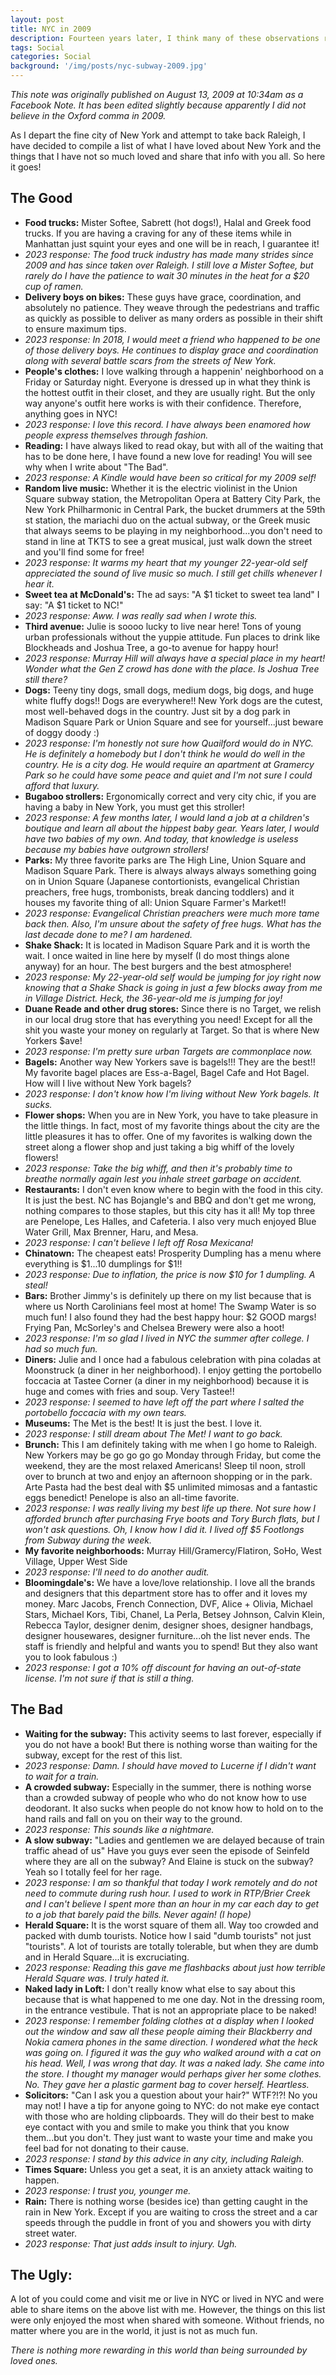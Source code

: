 ```yaml
---
layout: post
title: NYC in 2009
description: Fourteen years later, I think many of these observations ring true today.
tags: Social
categories: Social
background: '/img/posts/nyc-subway-2009.jpg'
---
```


*This note was originally published on August 13, 2009 at 10:34am as a Facebook Note. It has been edited slightly because apparently I did not believe in the Oxford comma in 2009.*

As I depart the fine city of New York and attempt to take back Raleigh, I have decided to compile a list of what I have loved about New York and the things that I have not so much loved and share that info with you all. So here it goes!

## The Good
- **Food trucks:** Mister Softee, Sabrett (hot dogs!), Halal and Greek food trucks. If you are having a craving for any of these items while in Manhattan just squint your eyes and one will be in reach, I guarantee it!
- *2023 response: The food truck industry has made many strides since 2009 and has since taken over Raleigh. I still love a Mister Softee, but rarely do I have the patience to wait 30 minutes in the heat for a $20 cup of ramen.*
- **Delivery boys on bikes:** These guys have grace, coordination, and absolutely no patience. They weave through the pedestrians and traffic as quickly as possible to deliver as many orders as possible in their shift to ensure maximum tips.
- *2023 response: In 2018, I would meet a friend who happened to be one of those delivery boys. He continues to display grace and coordination along with several battle scars from the streets of New York.*
- **People's clothes:** I love walking through a happenin' neighborhood on a Friday or Saturday night. Everyone is dressed up in what they think is the hottest outfit in their closet, and they are usually right. But the only way anyone's outfit here works is with their confidence. Therefore, anything goes in NYC!
- *2023 response: I love this record. I have always been enamored how people express themselves through fashion.*
- **Reading:** I have always liked to read okay, but with all of the waiting that has to be done here, I have found a new love for reading! You will see why when I write about "The Bad".
- *2023 response: A Kindle would have been so critical for my 2009 self!*
- **Random live music:** Whether it is the electric violinist in the Union Square subway station, the Metropolitan Opera at Battery City Park, the New York Philharmonic in Central Park, the bucket drummers at the 59th st station, the mariachi duo on the actual subway, or the Greek music that always seems to be playing in my neighborhood...you don't need to stand in line at TKTS to see a great musical, just walk down the street and you'll find some for free!
- *2023 response: It warms my heart that my younger 22-year-old self appreciated the sound of live music so much. I still get chills whenever I hear it.*
- **Sweet tea at McDonald's:** The ad says: "A $1 ticket to sweet tea land" I say: "A $1 ticket to NC!"
- *2023 response: Aww. I was really sad when I wrote this.*
- **Third avenue:** Julie is soooo lucky to live near here! Tons of young urban professionals without the yuppie attitude. Fun places to drink like Blockheads and Joshua Tree, a go-to avenue for happy hour!
- *2023 response: Murray Hill will always have a special place in my heart! Wonder what the Gen Z crowd has done with the place. Is Joshua Tree still there?*
- **Dogs:** Teeny tiny dogs, small dogs, medium dogs, big dogs, and huge white fluffy dogs!! Dogs are everywhere!! New York dogs are the cutest, most well-behaved dogs in the country. Just sit by a dog park in Madison Square Park or Union Square and see for yourself...just beware of doggy doody :)
- *2023 response: I'm honestly not sure how Quailford would do in NYC. He is definitely a homebody but I don't think he would do well in the country. He is a city dog. He would require an apartment at Gramercy Park so he could have some peace and quiet and I'm not sure I could afford that luxury.*
- **Bugaboo strollers:** Ergonomically correct and very city chic, if you are having a baby in New York, you must get this stroller!
- *2023 response: A few months later, I would land a job at a children's boutique and learn all about the hippest baby gear. Years later, I would have two babies of my own. And today, that knowledge is useless because my babies have outgrown strollers!*
- **Parks:** My three favorite parks are The High Line, Union Square and Madison Square Park. There is always always always something going on in Union Square (Japanese contortionists, evangelical Christian preachers, free hugs, trombonists, break dancing toddlers) and it houses my favorite thing of all: Union Square Farmer's Market!!
- *2023 response: Evangelical Christian preachers were much more tame back then. Also, I'm unsure about the safety of free hugs. What has the last decade done to me? I am hardened.*
- **Shake Shack:** It is located in Madison Square Park and it is worth the wait. I once waited in line here by myself (I do most things alone anyway) for an hour. The best burgers and the best atmosphere!
- *2023 response: My 22-year-old self would be jumping for joy right now knowing that a Shake Shack is going in just a few blocks away from me in Village District. Heck, the 36-year-old me is jumping for joy!*
- **Duane Reade and other drug stores:** Since there is no Target, we relish in our local drug store that has everything you need! Except for all the shit you waste your money on regularly at Target. So that is where New Yorkers $ave!
- *2023 response: I'm pretty sure urban Targets are commonplace now.*
- **Bagels:** Another way New Yorkers save is bagels!!! They are the best!! My favorite bagel places are Ess-a-Bagel, Bagel Cafe and Hot Bagel. How will I live without New York bagels?
- *2023 response: I don't know how I'm living without New York bagels. It sucks.*
- **Flower shops:** When you are in New York, you have to take pleasure in the little things. In fact, most of my favorite things about the city are the little pleasures it has to offer. One of my favorites is walking down the street along a flower shop and just taking a big whiff of the lovely flowers!
- *2023 response: Take the big whiff, and then it's probably time to breathe normally again lest you inhale street garbage on accident.*
- **Restaurants:** I don't even know where to begin with the food in this city. It is just the best. NC has Bojangle's and BBQ and don't get me wrong, nothing compares to those staples, but this city has it all! My top three are Penelope, Les Halles, and Cafeteria. I also very much enjoyed Blue Water Grill, Max Brenner, Haru, and Mesa.
- *2023 response: I can't believe I left off Rosa Mexicana!*
- **Chinatown:** The cheapest eats! Prosperity Dumpling has a menu where everything is $1...10 dumplings for $1!!
- *2023 response: Due to inflation, the price is now $10 for 1 dumpling. A steal!*
- **Bars:** Brother Jimmy's is definitely up there on my list because that is where us North Carolinians feel most at home! The Swamp Water is so much fun! I also found they had the best happy hour: $2 GOOD margs! Frying Pan, McSorley's and Chelsea Brewery were also a hoot!
- *2023 response: I'm so glad I lived in NYC the summer after college. I had so much fun.*
- **Diners:** Julie and I once had a fabulous celebration with pina coladas at Moonstruck (a diner in her neighborhood). I enjoy getting the portobello foccacia at Tastee Corner (a diner in my neighborhood) because it is huge and comes with fries and soup. Very Tastee!!
- *2023 response: I seemed to have left off the part where I salted the portobello foccacia with my own tears.*
- **Museums:** The Met is the best! It is just the best. I love it.
- *2023 response: I still dream about The Met! I want to go back.*
- **Brunch:** This I am definitely taking with me when I go home to Raleigh. New Yorkers may be go go go go Monday through Friday, but come the weekend, they are the most relaxed Americans! Sleep til noon, stroll over to brunch at two and enjoy an afternoon shopping or in the park. Arte Pasta had the best deal with $5 unlimited mimosas and a fantastic eggs benedict! Penelope is also an all-time favorite.
- *2023 response: I was really living my best life up there. Not sure how I afforded brunch after purchasing Frye boots and Tory Burch flats, but I won't ask questions. Oh, I know how I did it. I lived off $5 Footlongs from Subway during the week.*
- **My favorite neighborhoods:** Murray Hill/Gramercy/Flatiron, SoHo, West Village, Upper West Side
- *2023 response: I'll need to do another audit.*
- **Bloomingdale's:** We have a love/love relationship. I love all the brands and designers that this department store has to offer and it loves my money. Marc Jacobs, French Connection, DVF, Alice + Olivia, Michael Stars, Michael Kors, Tibi, Chanel, La Perla, Betsey Johnson, Calvin Klein, Rebecca Taylor, designer denim, designer shoes, designer handbags, designer housewares, designer furniture...oh the list never ends. The staff is friendly and helpful and wants you to spend! But they also want you to look fabulous :)
- *2023 response: I got a 10% off discount for having an out-of-state license. I'm not sure if that is still a thing.*

## The Bad
- **Waiting for the subway:** This activity seems to last forever, especially if you do not have a book! But there is nothing worse than waiting for the subway, except for the rest of this list.
- *2023 response: Damn. I should have moved to Lucerne if I didn't want to wait for a train.*
- **A crowded subway:** Especially in the summer, there is nothing worse than a crowded subway of people who who do not know how to use deodorant. It also sucks when people do not know how to hold on to the hand rails and fall on you on their way to the ground.
- *2023 response: This sounds like a nightmare.*
- **A slow subway:** "Ladies and gentlemen we are delayed because of train traffic ahead of us" Have you guys ever seen the episode of Seinfeld where they are all on the subway? And Elaine is stuck on the subway? Yeah so I totally feel for her rage.
- *2023 response: I am so thankful that today I work remotely and do not need to commute during rush hour. I used to work in RTP/Brier Creek and I can't believe I spent more than an hour in my car each day to get to a job that barely paid the bills. Never again! (I hope)*
- **Herald Square:** It is the worst square of them all. Way too crowded and packed with dumb tourists. Notice how I said "dumb tourists" not just "tourists". A lot of tourists are totally tolerable, but when they are dumb and in Herald Square...it is excruciating.
- *2023 response: Reading this gave me flashbacks about just how terrible Herald Square was. I truly hated it.*
- **Naked lady in Loft:** I don't really know what else to say about this because that is what happened to me one day. Not in the dressing room, in the entrance vestibule. That is not an appropriate place to be naked!
- *2023 response: I remember folding clothes at a display when I looked out the window and saw all these people aiming their Blackberry and Nokia camera phones in the same direction. I wondered what the heck was going on. I figured it was the guy who walked around with a cat on his head. Well, I was wrong that day. It was a naked lady. She came into the store. I thought my manager would perhaps giver her some clothes. No. They gave her a plastic garment bag to cover herself. Heartless.*
- **Solicitors:** "Can I ask you a question about your hair?" WTF?!?! No you may not! I have a tip for anyone going to NYC: do not make eye contact with those who are holding clipboards. They will do their best to make eye contact with you and smile to make you think that you know them...but you don't. They just want to waste your time and make you feel bad for not donating to their cause.
- *2023 response: I stand by this advice in any city, including Raleigh.*
- **Times Square:** Unless you get a seat, it is an anxiety attack waiting to happen.
- *2023 response: I trust you, younger me.*
- **Rain:** There is nothing worse (besides ice) than getting caught in the rain in New York. Except if you are waiting to cross the street and a car speeds through the puddle in front of you and showers you with dirty street water.
- *2023 response: That just adds insult to injury. Ugh.*

## The Ugly:
A lot of you could come and visit me or live in NYC or lived in NYC and were able to share items on the above list with me. However, the things on this list were only enjoyed the most when shared with someone. Without friends, no matter where you are in the world, it just is not as much fun.

*There is nothing more rewarding in this world than being surrounded by loved ones.*
